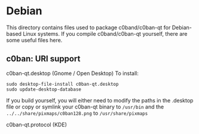 
Debian
====================
This directory contains files used to package c0band/c0ban-qt
for Debian-based Linux systems. If you compile c0band/c0ban-qt yourself, there are some useful files here.

## c0ban: URI support ##


c0ban-qt.desktop  (Gnome / Open Desktop)
To install:

	sudo desktop-file-install c0ban-qt.desktop
	sudo update-desktop-database

If you build yourself, you will either need to modify the paths in
the .desktop file or copy or symlink your c0ban-qt binary to `/usr/bin`
and the `../../share/pixmaps/c0ban128.png` to `/usr/share/pixmaps`

c0ban-qt.protocol (KDE)
